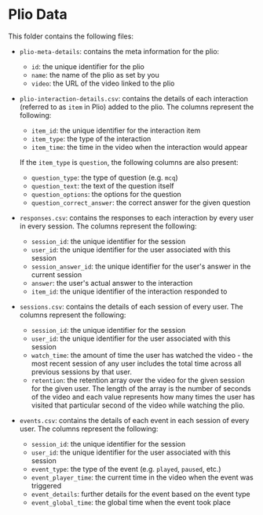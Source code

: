 # Plio Data

This folder contains the following files:

- `plio-meta-details`: contains the meta information for the plio:

  - `id`: the unique identifier for the plio
  - `name`: the name of the plio as set by you
  - `video`: the URL of the video linked to the plio

- `plio-interaction-details.csv`: contains the details of each interaction (referred to as `item` in Plio) added to the plio. The columns represent the following:

  - `item_id`: the unique identifier for the interaction item
  - `item_type`: the type of the interaction
  - `item_time`: the time in the video when the interaction would appear

  If the `item_type` is `question`, the following columns are also present:

  - `question_type`: the type of question (e.g. `mcq`)
  - `question_text`: the text of the question itself
  - `question_options`: the options for the question
  - `question_correct_answer`: the correct answer for the given question

- `responses.csv`: contains the responses to each interaction by every user in every session. The columns represent the following:

  - `session_id`: the unique identifier for the session
  - `user_id`: the unique identifier for the user associated with this session
  - `session_answer_id`: the unique identifier for the user's answer in the current session
  - `answer`: the user's actual answer to the interaction
  - `item_id`: the unique identifier of the interaction responded to

- `sessions.csv`: contains the details of each session of every user. The columns represent the following:

  - `session_id`: the unique identifier for the session
  - `user_id`: the unique identifier for the user associated with this session
  - `watch_time`: the amount of time the user has watched the video - the most recent session of any user includes the total time across all previous sessions by that user.
  - `retention`: the retention array over the video for the given session for the given user. The length of the array is the number of seconds of the video and each value represents how many times the user has visited that particular second of the video while watching the plio.

- `events.csv`: contains the details of each event in each session of every user. The columns represent the following:

  - `session_id`: the unique identifier for the session
  - `user_id`: the unique identifier for the user associated with this session
  - `event_type`: the type of the event (e.g. `played`, `paused`, etc.)
  - `event_player_time`: the current time in the video when the event was triggered
  - `event_details`: further details for the event based on the event type
  - `event_global_time`: the global time when the event took place
